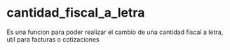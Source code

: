 # cantidad_fiscal_a_letra

Es una funcion para poder realizar el cambio de una cantidad fiscal a letra, util para facturas o cotizaciones
